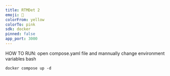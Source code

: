 ```yaml
---
title: RTMDet 2
emoji: 🐾
colorFrom: yellow
colorTo: pink
sdk: docker
pinned: false
app_port: 3000
---
```


HOW TO RUN:
open compose.yaml file and mannually change environment variables
bash

```
docker compose up -d
```
